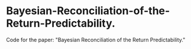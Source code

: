 # Bayesian-Reconciliation-of-the-Return-Predictability.
Code for the paper: "Bayesian Reconciliation of the Return Predictability."
